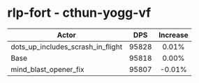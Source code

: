 # rlp-fort - cthun-yogg-vf
| Actor | DPS | Increase |
|---|:---:|:---:|
|dots_up_includes_scrash_in_flight|95828|0.01%|
|Base|95818|0.00%|
|mind_blast_opener_fix|95807|-0.01%|
